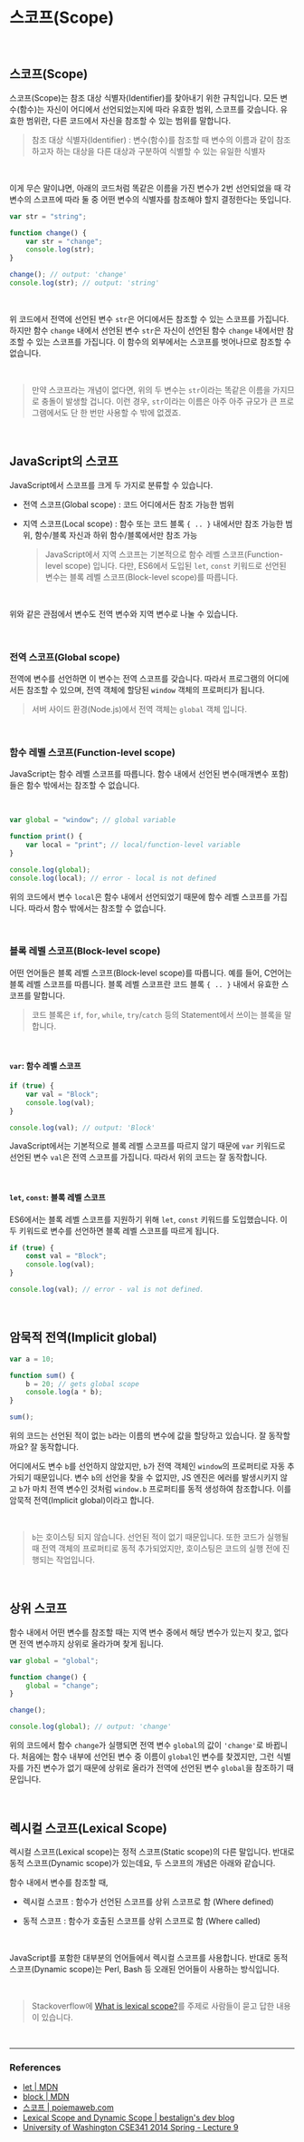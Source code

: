 # 스코프(Scope)

<br>

## 스코프(Scope)

스코프(Scope)는 참조 대상 식별자(Identifier)를 찾아내기 위한 규칙입니다. 모든 변수(함수)는 자신이 어디에서 선언되었는지에 따라 유효한 범위, 스코프를 갖습니다. 유효한 범위란, 다른 코드에서 자신을 참조할 수 있는 범위를 말합니다.

> 참조 대상 식별자(Identifier) : 변수(함수)를 참조할 때 변수의 이름과 같이 참조하고자 하는 대상을 다른 대상과 구분하여 식별할 수 있는 유일한 식별자

<br>

이게 무슨 말이냐면, 아래의 코드처럼 똑같은 이름을 가진 변수가 2번 선언되었을 때 각 변수의 스코프에 따라 둘 중 어떤 변수의 식별자를 참조해야 할지 결정한다는 뜻입니다.

```javascript
var str = "string";

function change() {
	var str = "change";
	console.log(str);
}

change(); // output: 'change'
console.log(str); // output: 'string'
```

<br>

위 코드에서 전역에 선언된 변수 `str`은 어디에서든 참조할 수 있는 스코프를 가집니다. 하지만 함수 `change` 내에서 선언된 변수 `str`은 자신이 선언된 함수 `change` 내에서만 참조할 수 있는 스코프를 가집니다. 이 함수의 외부에서는 스코프를 벗어나므로 참조할 수 없습니다.

<br>

> 만약 스코프라는 개념이 없다면, 위의 두 변수는 `str`이라는 똑같은 이름을 가지므로 충돌이 발생할 겁니다. 이런 경우, `str`이라는 이름은 아주 아주 규모가 큰 프로그램에서도 단 한 번만 사용할 수 밖에 없겠죠.

<br>

## JavaScript의 스코프

JavaScript에서 스코프를 크게 두 가지로 분류할 수 있습니다.

- 전역 스코프(Global scope) : 코드 어디에서든 참조 가능한 범위

- 지역 스코프(Local scope) : 함수 또는 코드 블록 `{ .. }` 내에서만 참조 가능한 범위, 함수/블록 자신과 하위 함수/블록에서만 참조 가능

  > JavaScript에서 지역 스코프는 기본적으로 함수 레벨 스코프(Function-level scope) 입니다. 다만, ES6에서 도입된 `let`, `const` 키워드로 선언된 변수는 블록 레벨 스코프(Block-level scope)를 따릅니다.

<br>

위와 같은 관점에서 변수도 전역 변수와 지역 변수로 나눌 수 있습니다.

<br>

### 전역 스코프(Global scope)

전역에 변수를 선언하면 이 변수는 전역 스코프를 갖습니다. 따라서 프로그램의 어디에서든 참조할 수 있으며, 전역 객체에 할당된 `window` 객체의 프로퍼티가 됩니다.

> 서버 사이드 환경(Node.js)에서 전역 객체는 `global` 객체 입니다.

<br>

### 함수 레벨 스코프(Function-level scope)

JavaScript는 함수 레벨 스코프를 따릅니다. 함수 내에서 선언된 변수(매개변수 포함)들은 함수 밖에서는 참조할 수 없습니다.

<br>

```javascript
var global = "window"; // global variable

function print() {
	var local = "print"; // local/function-level variable
}

console.log(global);
console.log(local); // error - local is not defined
```

위의 코드에서 변수 `local`은 함수 내에서 선언되었기 때문에 함수 레벨 스코프를 가집니다. 따라서 함수 밖에서는 참조할 수 없습니다.

<br>

### 블록 레벨 스코프(Block-level scope)

어떤 언어들은 블록 레벨 스코프(Block-level scope)를 따릅니다. 예를 들어, C언어는 블록 레벨 스코프를 따릅니다. 블록 레벨 스코프란 코드 블록 `{ .. }` 내에서 유효한 스코프를 말합니다.

> 코드 블록은 `if`, `for`, `while`, `try`/`catch` 등의 Statement에서 쓰이는 블록을 말합니다.

<br>

#### `var`: 함수 레벨 스코프

```javascript
if (true) {
	var val = "Block";
	console.log(val);
}

console.log(val); // output: 'Block'
```

JavaScript에서는 기본적으로 블록 레벨 스코프를 따르지 않기 때문에 `var` 키워드로 선언된 변수 `val`은 전역 스코프를 가집니다. 따라서 위의 코드는 잘 동작합니다.

<br>

#### `let`, `const`: 블록 레벨 스코프

ES6에서는 블록 레벨 스코프를 지원하기 위해 `let`, `const` 키워드를 도입했습니다. 이 두 키워드로 변수를 선언하면 블록 레벨 스코프를 따르게 됩니다.

```javascript
if (true) {
	const val = "Block";
	console.log(val);
}

console.log(val); // error - val is not defined.
```

<br>

## 암묵적 전역(Implicit global)

```javascript
var a = 10;

function sum() {
	b = 20; // gets global scope
	console.log(a * b);
}

sum();
```

위의 코드는 선언된 적이 없는 `b`라는 이름의 변수에 값을 할당하고 있습니다. 잘 동작할까요? 잘 동작합니다.

어디에서도 변수 `b`를 선언하지 않았지만, `b`가 전역 객체인 `window`의 프로퍼티로 자동 추가되기 때문입니다. 변수 `b`의 선언을 찾을 수 없지만, JS 엔진은 에러를 발생시키지 않고 `b`가 마치 전역 변수인 것처럼 `window.b` 프로퍼티를 동적 생성하여 참조합니다. 이를 암묵적 전역(Implicit global)이라고 합니다.

<br>

> `b`는 호이스팅 되지 않습니다. 선언된 적이 없기 때문입니다. 또한 코드가 실행될 때 전역 객체의 프로퍼티로 동적 추가되었지만, 호이스팅은 코드의 실행 전에 진행되는 작업입니다.

<br>

## 상위 스코프

함수 내에서 어떤 변수를 참조할 때는 지역 변수 중에서 해당 변수가 있는지 찾고, 없다면 전역 변수까지 상위로 올라가며 찾게 됩니다.

```javascript
var global = "global";

function change() {
	global = "change";
}

change();

console.log(global); // output: 'change'
```

위의 코드에서 함수 `change`가 실행되면 전역 변수 `global`의 값이 `'change'`로 바뀝니다. 처음에는 함수 내부에 선언된 변수 중 이름이 `global`인 변수를 찾겠지만, 그런 식별자를 가진 변수가 없기 때문에 상위로 올라가 전역에 선언된 변수 `global`을 참조하기 때문입니다.

<br>

## 렉시컬 스코프(Lexical Scope)

렉시컬 스코프(Lexical scope)는 정적 스코프(Static scope)의 다른 말입니다. 반대로 동적 스코프(Dynamic scope)가 있는데요, 두 스코프의 개념은 아래와 같습니다.

함수 내에서 변수를 참조할 때,

- 렉시컬 스코프 : 함수가 선언된 스코프를 상위 스코프로 함 (Where defined)

- 동적 스코프 : 함수가 호출된 스코프를 상위 스코프로 함 (Where called)

<br>

JavaScript를 포함한 대부분의 언어들에서 렉시컬 스코프를 사용합니다. 반대로 동적 스코프(Dynamic scope)는 Perl, Bash 등 오래된 언어들이 사용하는 방식입니다.

<br>

> Stackoverflow에 [What is lexical scope?](https://stackoverflow.com/questions/1047454/what-is-lexical-scope)를 주제로 사람들이 묻고 답한 내용이 있습니다.

<br>

---

### References

- [let | MDN](https://developer.mozilla.org/en-US/docs/Web/JavaScript/Reference/Statements/let)
- [block | MDN](https://developer.mozilla.org/en-US/docs/Web/JavaScript/Reference/statements/block)
- [스코프 | poiemaweb.com](https://poiemaweb.com/js-scope)
- [Lexical Scope and Dynamic Scope | bestalign's dev blog](https://bestalign.github.io/2015/07/12/Lexical-Scope-and-Dynamic-Scope/)
- [University of Washington CSE341 2014 Spring - Lecture 9](https://courses.cs.washington.edu/courses/cse341/14sp/slides/lec09.pdf)

